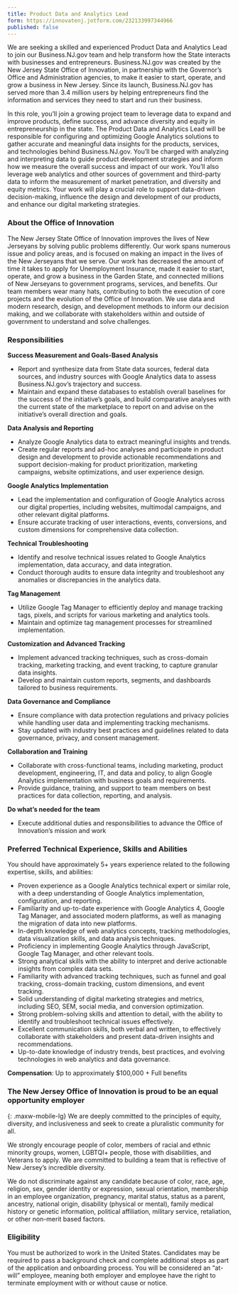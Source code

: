 ```yaml
---
title: Product Data and Analytics Lead
form: https://innovatenj.jotform.com/232133997344966 
published: false
---
```


We are seeking a skilled and experienced Product Data and Analytics Lead to join our Business.NJ.gov team and help transform how the State interacts with businesses and entrepreneurs. Business.NJ.gov was created by the New Jersey State Office of Innovation, in partnership with the Governor’s Office and Administration agencies, to make it easier to start, operate, and grow a business in New Jersey. Since its launch, Business.NJ.gov has served more than 3.4 million users by helping entrepreneurs find the information and services they need to start and run their business. 

In this role, you’ll join a growing project team to leverage data to expand and improve products, define success, and advance diversity and equity in entrepreneurship in the state. The Product Data and Analytics Lead will be responsible for configuring and optimizing Google Analytics solutions to gather accurate and meaningful data insights for the products, services, and technologies behind Business.NJ.gov. You’ll be charged with analyzing and interpreting data to guide product development strategies and inform how we measure the overall success and impact of our work. You’ll also leverage web analytics and other sources of government and third-party data to inform the measurement of market penetration, and diversity and equity metrics. Your work will play a crucial role to support data-driven decision-making, influence the design and development of our products, and enhance our digital marketing strategies.

### About the Office of Innovation

The New Jersey State Office of Innovation improves the lives of New Jerseyans by solving public problems differently. Our work spans numerous issue and policy areas, and is focused on making an impact in the lives of the New Jerseyans that we serve. Our work has decreased the amount of time it takes to apply for Unemployment Insurance, made it easier to start, operate, and grow a business in the Garden State, and connected millions of New Jerseyans to government programs, services, and benefits. Our team members wear many hats, contributing to both the execution of core projects and the evolution of the Office of Innovation. We use data and modern research, design, and development methods to inform our decision making, and we collaborate with stakeholders within and outside of government to understand and solve challenges.

### Responsibilities

**Success Measurement and Goals-Based Analysis**
- Report and synthesize data from State data sources, federal data sources, and industry sources with Google Analytics data to assess Business.NJ.gov’s trajectory and success. 
- Maintain and expand these databases to establish overall baselines for the success of the initiative’s goals, and build comparative analyses with the current state of the marketplace to report on and advise on the initiative’s overall direction and goals.

**Data Analysis and Reporting**
- Analyze Google Analytics data to extract meaningful insights and trends. 
- Create regular reports and ad-hoc analyses and participate in product design and development to provide actionable recommendations and support decision-making for product prioritization, marketing campaigns, website optimizations, and user experience design.

**Google Analytics Implementation** 
- Lead the implementation and configuration of Google Analytics across our digital properties, including websites, multimodal campaigns, and other relevant digital platforms. 
- Ensure accurate tracking of user interactions, events, conversions, and custom dimensions for comprehensive data collection.

**Technical Troubleshooting**
- Identify and resolve technical issues related to Google Analytics implementation, data accuracy, and data integration. 
- Conduct thorough audits to ensure data integrity and troubleshoot any anomalies or discrepancies in the analytics data.

**Tag Management**
- Utilize Google Tag Manager to efficiently deploy and manage tracking tags, pixels, and scripts for various marketing and analytics tools. 
- Maintain and optimize tag management processes for streamlined implementation.

**Customization and Advanced Tracking**
- Implement advanced tracking techniques, such as cross-domain tracking, marketing tracking, and event tracking, to capture granular data insights. 
- Develop and maintain custom reports, segments, and dashboards tailored to business requirements.

**Data Governance and Compliance**
- Ensure compliance with data protection regulations and privacy policies while handling user data and implementing tracking mechanisms. 
- Stay updated with industry best practices and guidelines related to data governance, privacy, and consent management.

**Collaboration and Training**
- Collaborate with cross-functional teams, including marketing, product development, engineering, IT, and data and policy, to align Google Analytics implementation with business goals and requirements.
- Provide guidance, training, and support to team members on best practices for data collection, reporting, and analysis.

**Do what’s needed for the team**
- Execute additional duties and responsibilities to advance the Office of Innovation’s mission and work


### Preferred Technical Experience, Skills and Abilities

You should have approximately 5+ years experience related to the following expertise, skills, and abilities:

- Proven experience as a Google Analytics technical expert or similar role, with a deep understanding of Google Analytics implementation, configuration, and reporting.
- Familiarity and up-to-date experience with Google Analytics 4, Google Tag Manager, and associated modern platforms, as well as managing the migration of data into new platforms.
- In-depth knowledge of web analytics concepts, tracking methodologies, data visualization skills, and data analysis techniques.
- Proficiency in implementing Google Analytics through JavaScript, Google Tag Manager, and other relevant tools.
- Strong analytical skills with the ability to interpret and derive actionable insights from complex data sets.
- Familiarity with advanced tracking techniques, such as funnel and goal tracking, cross-domain tracking, custom dimensions, and event tracking.
- Solid understanding of digital marketing strategies and metrics, including SEO, SEM, social media, and conversion optimization.
- Strong problem-solving skills and attention to detail, with the ability to identify and troubleshoot technical issues effectively.
- Excellent communication skills, both verbal and written, to effectively collaborate with stakeholders and present data-driven insights and recommendations.
- Up-to-date knowledge of industry trends, best practices, and evolving technologies in web analytics and data governance.

**Compensation**: Up to approximately $100,000 + Full benefits

### The New Jersey Office of Innovation is proud to be an equal opportunity employer
{: .maxw-mobile-lg}
We are deeply committed to the principles of equity, diversity, and inclusiveness and seek to create a pluralistic community for all.

We strongly encourage people of color, members of racial and ethnic minority groups, women, LGBTQI+ people, those with disabilities, and Veterans to apply. We are committed to building a team that is reflective of New Jersey’s incredible diversity.  

We do not discriminate against any candidate because of color, race, age, religion, sex, gender identity or expression, sexual orientation, membership in an employee organization, pregnancy, marital status, status as a parent, ancestry, national origin, disability (physical or mental), family medical history or genetic information, political affiliation, military service, retaliation, or other non-merit based factors.

### Eligibility

You must be authorized to work in the United States. Candidates may be required to pass a background check and complete additional steps as part of the application and onboarding process. You will be considered an “at-will” employee, meaning both employer and employee have the right to terminate employment with or without cause or notice. 